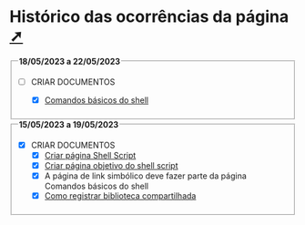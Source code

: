 <div class="header" id="myHeader">
  <div class="navbar" w3-include-html="/menu.inc"> </div>
</div>
<div class="title"><script> document.write(document.title);</script></div>  
<main>
<!-- markdownlint-disable-next-line -->
<span id="topo"><span>

# Histórico das ocorrências da página <a href="historico.html"  target="_blank"  title="Pressione aqui para expandir este documento em nova aba.">➚  </a>

<!-- TODO: em: 22/05/2023 -->
<!-- markdownlint-disable-next-line -->
<fieldset> <legend> <b>18/05/2023 a 22/05/2023</b></legend>

- [ ] CRIAR DOCUMENTOS
  
  - [x] [Comandos básicos do shell](./comandos_basico.html#id_introducao)
  
</fieldset>

<!-- TODO: em: 19/05/2023 -->
<!-- markdownlint-disable-next-line -->
<fieldset> <legend> <b>15/05/2023 a 19/05/2023</b></legend>

- [x] CRIAR DOCUMENTOS
  - [x] [Criar página Shell Script](./index.html)  
  - [x] [Criar página objetivo do shell script](./objetivo.html)  
  - [x] A página de link simbólico deve fazer parte da página Comandos básicos do shell
  - [x] [Como registrar biblioteca compartilhada](./register_lib_so.html)  

</fieldset>

</main>

<!-- markdownlint-disable-next-line -->
<script>  includeHTML(); FixHeader(window,"myHeader"); </script>
